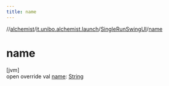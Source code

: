 ```yaml
---
title: name
---
```

//[alchemist](../../../index.html)/[it.unibo.alchemist.launch](../index.html)/[SingleRunSwingUI](index.html)/[name](name.html)



# name



[jvm]\
open override val [name](name.html): [String](https://kotlinlang.org/api/latest/jvm/stdlib/kotlin/-string/index.html)




